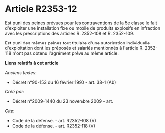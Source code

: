 # Article R2353-12

Est puni des peines prévues pour les contraventions de la 5e classe le fait d'exploiter une installation fixe ou mobile de
produits explosifs en infraction avec les prescriptions des articles R. 2352-108 et R. 2352-109. 

Est puni des mêmes peines tout titulaire d'une autorisation individuelle d'exploitation dont les préposés et salariés
mentionnés à l'article R. 2352-118 n'ont pas obtenu l'agrément prévu au même article.

**Liens relatifs à cet article**

_Anciens textes_:

  - Décret n°90-153 du 16 février 1990 - art. 38-1 (Ab)

_Créé par_:

  - Décret n°2009-1440 du 23 novembre 2009 - art.

_Cite_:

  - Code de la défense. - art. R2352-108 (V)
  - Code de la défense. - art. R2352-118 (V)
